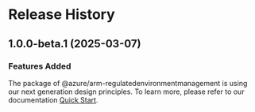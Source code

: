 # Release History
    
## 1.0.0-beta.1 (2025-03-07)

### Features Added

The package of @azure/arm-regulatedenvironmentmanagement is using our next generation design principles. To learn more, please refer to our documentation [Quick Start](https://aka.ms/azsdk/js/mgmt/quickstart).
